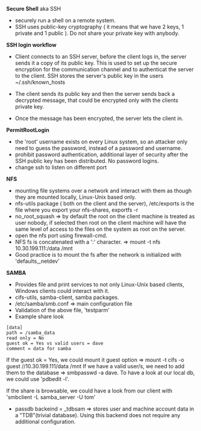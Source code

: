 **Secure Shell** aka SSH
 * securely run a shell on a remote system.
 * SSH uses public-key cryptography ( it means that we have 2 keys, 1 private and 1 public ). Do not share your private key with anybody.

**SSH login workflow**
 * Client connects to an SSH server, before the client logs in, the server sends it a copy of its public key. This is used to
 set up the secure encryption for the communication channel and to authenticat the server to the client. SSH stores the 
 server's public key in the users ~/.ssh/known_hosts
 
 * The client sends its public key and then the server sends back a decrypted message, that could be encrypted only with the clients private key.
 
 * Once the message has been encrypted, the server lets the client in.
 
**PermitRootLogin**
 * the 'root' username exists on every Linux system, so an attacker only need to guess the password, instead of a password and username.
 * prohibit password authentication, additional layer of security after the SSH public key has been distributed. No password logins.
 * change ssh to listen on different port

**NFS**
 * mounting file systems over a network and interact with them as though they are mounted locally, Linux-Unix based only.
 * nfs-utils package ( both on the client and the server), /etc/exports is the file where you export your nfs-shares, exportfs -r
 * no_root_squash => by default the root on the client machine is treated as user nobody, if selected then root on the client machine will have the same level of access to the files on the system as root on the server.
 * open the nfs port using firewall-cmd.
 * NFS fs is concatenated with a ':' character. => mount -t nfs 10.30.199.111:/data /mnt
 * Good practice is to mount the fs after the network is initialized with 'defaults,_netdev'
 
 **SAMBA**
 * Provides file and print services to not only Linux-Unix based clients, Windows clients could  interact with it.
 * cifs-utils, samba-client, samba packages. 
 * /etc/samba/smb.conf => main configuration file
 * Validation of the above file, 'testparm'
 * Example share look
 ```{r, engine='bash', count_lines}
[data] 
path = /samba_data
read only = No
guest ok = Yes vs valid users = dave
comment = data for samba
```
If the guest ok = Yes, we could mount it guest option => mount -t cifs -o guest //10.30.199.111/data /mnt
If we have a valid user/s, we need to add them to the database => smbpasswd -a dave.
To have a look at our local db, we could use 'pdbedit -l'.

If the share is browsable, we could have a look from our client with 'smbclient -L samba_server -U tom'

 
 * passdb backeind = _tdbsam => stores user and machine account data in a "TDB"(trivial database). Using this backend does not require any additional configuration. 
 
